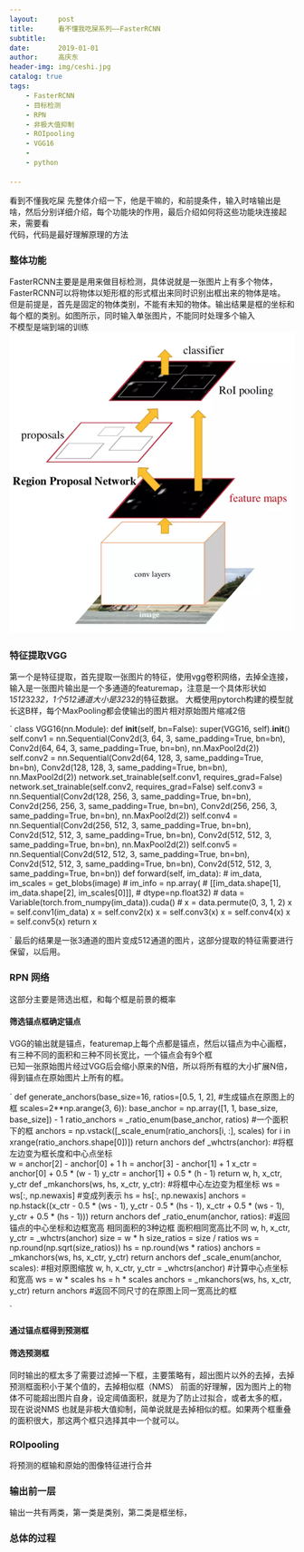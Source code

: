 ```yaml
---
layout:     post
title:      看不懂我吃屎系列——FasterRCNN
subtitle:   
date:       2019-01-01
author:     高庆东
header-img: img/ceshi.jpg
catalog: true
tags:
    - FasterRCNN
    - 目标检测
    - RPN
    - 非极大值抑制
    - ROIpooling
    - VGG16
    -
    - python

---
```


看到不懂我吃屎
先整体介绍一下，他是干嘛的，和前提条件，输入时啥输出是啥，然后分别详细介绍，每个功能块的作用，最后介绍如何将这些功能块连接起来，需要看  
代码，代码是最好理解原理的方法

### 整体功能
FasterRCNN主要是是用来做目标检测，具体说就是一张图片上有多个物体，FasterRCNN可以将物体以矩形框的形式框出来同时识别出框出来的物体是啥。  
但是前提是，首先是固定的物体类别，不能有未知的物体。输出结果是框的坐标和每个框的类别。如图所示，同时输入单张图片，不能同时处理多个输入  
不模型是端到端的训练  
![框架](/img/FasterRCNN.png)

### 特征提取VGG
第一个是特征提取，首先提取一张图片的特征，使用vgg卷积网络，去掉全连接，输入是一张图片输出是一个多通道的featuremap，注意是一个具体形状如
1*512*32*32，1个512通道大小是32*32的特征数据。
大概使用pytorch构建的模型就长这B样，每个MaxPooling都会使输出的图片相对原始图片缩减2倍


`
class VGG16(nn.Module):
    def __init__(self, bn=False):
        super(VGG16, self).__init__()
        self.conv1 = nn.Sequential(Conv2d(3, 64, 3, same_padding=True, bn=bn),
                                   Conv2d(64, 64, 3, same_padding=True, bn=bn),
                                   nn.MaxPool2d(2))
        self.conv2 = nn.Sequential(Conv2d(64, 128, 3, same_padding=True, bn=bn),
                                   Conv2d(128, 128, 3, same_padding=True, bn=bn),
                                   nn.MaxPool2d(2))
        network.set_trainable(self.conv1, requires_grad=False)
        network.set_trainable(self.conv2, requires_grad=False)
        self.conv3 = nn.Sequential(Conv2d(128, 256, 3, same_padding=True, bn=bn),
                                   Conv2d(256, 256, 3, same_padding=True, bn=bn),
                                   Conv2d(256, 256, 3, same_padding=True, bn=bn),
                                   nn.MaxPool2d(2))
        self.conv4 = nn.Sequential(Conv2d(256, 512, 3, same_padding=True, bn=bn),
                                   Conv2d(512, 512, 3, same_padding=True, bn=bn),
                                   Conv2d(512, 512, 3, same_padding=True, bn=bn),
                                   nn.MaxPool2d(2))
        self.conv5 = nn.Sequential(Conv2d(512, 512, 3, same_padding=True, bn=bn),
                                   Conv2d(512, 512, 3, same_padding=True, bn=bn),
                                   Conv2d(512, 512, 3, same_padding=True, bn=bn))
    def forward(self, im_data):
        # im_data, im_scales = get_blobs(image)
        # im_info = np.array(
        #     [[im_data.shape[1], im_data.shape[2], im_scales[0]]],
        #     dtype=np.float32)
        # data = Variable(torch.from_numpy(im_data)).cuda()
        # x = data.permute(0, 3, 1, 2)
        x = self.conv1(im_data)
        x = self.conv2(x)
        x = self.conv3(x)
        x = self.conv4(x)
        x = self.conv5(x)
        return x
        
`
最后的结果是一张3通道的图片变成512通道的图片，这部分提取的特征需要进行保留，以后用。  
### RPN 网络
这部分主要是筛选出框，和每个框是前景的概率
#### 筛选锚点框确定锚点
VGG的输出就是锚点，featuremap上每个点都是锚点，然后以锚点为中心画框，有三种不同的面积和三种不同长宽比，一个锚点会有9个框   
已知一张原始图片经过VGG后会缩小原来的N倍，所以将所有框的大小扩展N倍，得到锚点在原始图片上所有的框。

`
def generate_anchors(base_size=16, ratios=[0.5, 1, 2],   #生成锚点在原图上的框
                     scales=2**np.arange(3, 6)):
    base_anchor = np.array([1, 1, base_size, base_size]) - 1
    ratio_anchors = _ratio_enum(base_anchor, ratios) #一个面积下的框
    anchors = np.vstack([_scale_enum(ratio_anchors[i, :], scales)
                         for i in xrange(ratio_anchors.shape[0])])
    return anchors
def _whctrs(anchor):    #将框左边变为框长度和中心点坐标      
    w = anchor[2] - anchor[0] + 1
    h = anchor[3] - anchor[1] + 1
    x_ctr = anchor[0] + 0.5 * (w - 1)
    y_ctr = anchor[1] + 0.5 * (h - 1)
    return w, h, x_ctr, y_ctr
def _mkanchors(ws, hs, x_ctr, y_ctr):  #将框中心左边变为框坐标
    ws = ws[:, np.newaxis]  #变成列表示
    hs = hs[:, np.newaxis]
    anchors = np.hstack((x_ctr - 0.5 * (ws - 1),
                         y_ctr - 0.5 * (hs - 1),
                         x_ctr + 0.5 * (ws - 1),
                         y_ctr + 0.5 * (hs - 1)))
    return anchors
def _ratio_enum(anchor, ratios): #返回锚点的中心坐标和边框宽高 相同面积的3种边框 面积相同宽高比不同
    w, h, x_ctr, y_ctr = _whctrs(anchor)
    size = w * h
    size_ratios = size / ratios
    ws = np.round(np.sqrt(size_ratios))
    hs = np.round(ws * ratios)
    anchors = _mkanchors(ws, hs, x_ctr, y_ctr)
    return anchors
def _scale_enum(anchor, scales):  #相对原图缩放
    w, h, x_ctr, y_ctr = _whctrs(anchor)  #计算中心点坐标和宽高
    ws = w * scales
    hs = h * scales
    anchors = _mkanchors(ws, hs, x_ctr, y_ctr)
    return anchors  #返回不同尺寸的在原图上同一宽高比的框

`
#### 通过锚点框得到预测框

#### 筛选预测框
同时输出的框太多了需要过滤掉一下框，主要策略有，超出图片以外的去掉，去掉预测框面积小于某个值的，去掉相似框（NMS）
前面的好理解，因为图片上的物体不可能超出图片自身，设定阈值面积，就是为了防止过拟合，或者太多的框，  
现在说说NMS 也就是非极大值抑制，简单说就是去掉相似的框。如果两个框重叠的面积很大，那这两个框只选择其中一个就可以。

### ROIpooling
将预测的框输和原始的图像特征进行合并
### 输出前一层
输出一共有两类，第一类是类别，第二类是框坐标，
### 总体的过程

